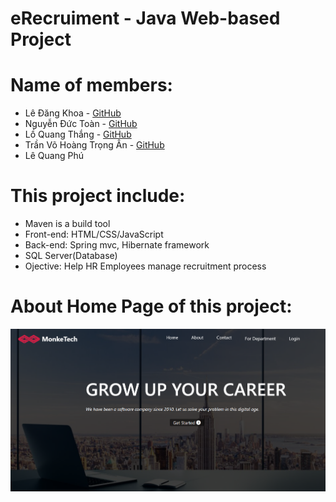 # eRecruiment - Java Web-based Project
# Name of members:
* Lê Đăng Khoa  - <a href="https://github.com/khoaLe12">GitHub</a>
* Nguyễn Đức Toàn - <a href="https://github.com/Toannd832/Toannd832">GitHub</a>
* Lồ Quang Thắng  - <a href="https://github.com/Quang-Thang">GitHub</a>
* Trần Võ Hoàng Trọng Ân  - <a href="https://github.com/JTRerer">GitHub</a>
* Lê Quang Phú 
# This project include:
* Maven is a build tool
* Front-end: HTML/CSS/JavaScript
* Back-end: Spring mvc, Hibernate framework 
* SQL Server(Database)
* Ojective: Help HR Employees manage recruitment process 
# About Home Page of this project:
![alt](homepage.png)
